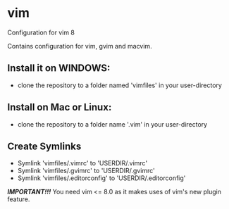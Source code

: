 # vim
Configuration for vim 8

Contains configuration for vim, gvim and macvim.

## Install it on WINDOWS:
- clone the repository to a folder named 'vimfiles' in your user-directory

## Install on Mac or Linux:
- clone the repository to a folder name '.vim' in your user-directory

## Create Symlinks
- Symlink 'vimfiles/.vimrc' to 'USERDIR/.vimrc'
- Symlink 'vimfiles/.gvimrc' to 'USERDIR/.gvimrc'
- Symlink 'vimfiles/.editorconfig' to 'USERDIR/.editorconfig'

***IMPORTANT!!!*** You need vim <= 8.0 as it makes uses of vim's new plugin feature.
